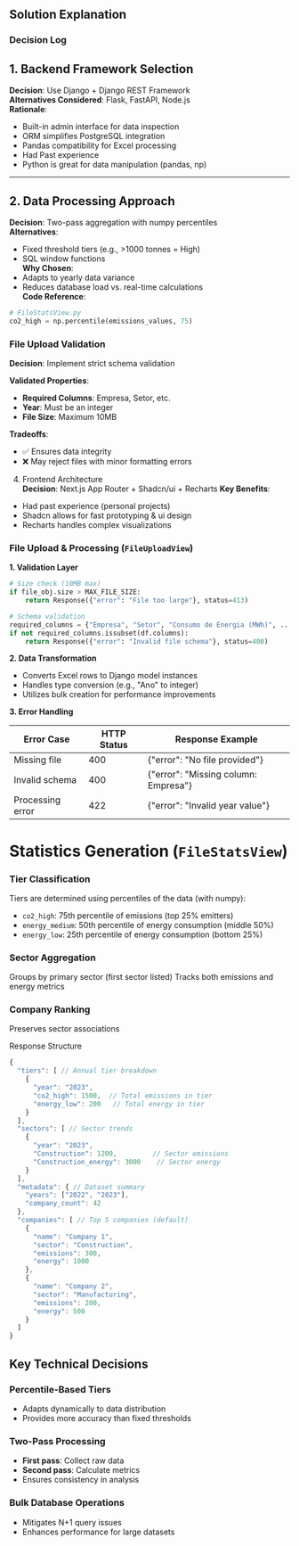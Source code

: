 ## Solution Explanation

### Decision Log

## 1. Backend Framework Selection
**Decision**: Use Django + Django REST Framework  
**Alternatives Considered**: Flask, FastAPI, Node.js  
**Rationale**:  
- Built-in admin interface for data inspection  
- ORM simplifies PostgreSQL integration  
- Pandas compatibility for Excel processing  
- Had Past experience 
- Python is great for data manipulation (pandas, np)

---

## 2. Data Processing Approach
**Decision**: Two-pass aggregation with numpy percentiles  
**Alternatives**:  
- Fixed threshold tiers (e.g., >1000 tonnes = High)  
- SQL window functions  
**Why Chosen**:  
- Adapts to yearly data variance  
- Reduces database load vs. real-time calculations  
**Code Reference**:  
```python
# FileStatsView.py
co2_high = np.percentile(emissions_values, 75)
```

### File Upload Validation
**Decision**: Implement strict schema validation  

**Validated Properties**:
- **Required Columns**: Empresa, Setor, etc.
- **Year**: Must be an integer
- **File Size**: Maximum 10MB

**Tradeoffs**:
- ✅ Ensures data integrity
- ❌ May reject files with minor formatting errors

4. Frontend Architecture  
**Decision**: Next.js App Router + Shadcn/ui + Recharts
**Key Benefits**:  
- Had past experience (personal projects)
- Shadcn allows for fast prototyping & ui design
- Recharts handles complex visualizations  

### File Upload & Processing (`FileUploadView`)

**1. Validation Layer**
```python
# Size check (10MB max)
if file_obj.size > MAX_FILE_SIZE:
    return Response({"error": "File too large"}, status=413)

# Schema validation
required_columns = {"Empresa", "Setor", "Consumo de Energia (MWh)", ...}
if not required_columns.issubset(df.columns):
    return Response({"error": "Invalid file schema"}, status=400)
```

**2. Data Transformation** 

- Converts Excel rows to Django model instances
- Handles type conversion (e.g., "Ano" to integer)
- Utilizes bulk creation for performance improvements

**3. Error Handling**

| Error Case       | HTTP Status | Response Example                       |
|------------------|-------------|----------------------------------------|
| Missing file     | 400         | {"error": "No file provided"}          |
| Invalid schema   | 400         | {"error": "Missing column: Empresa"}   |
| Processing error | 422         | {"error": "Invalid year value"}        |




Statistics Generation (`FileStatsView`)
=============================

### Tier Classification

Tiers are determined using percentiles of the data (with numpy):

*   `co2_high`: 75th percentile of emissions (top 25% emitters)
*   `energy_medium`: 50th percentile of energy consumption (middle 50%)
*   `energy_low`: 25th percentile of energy consumption (bottom 25%)

### Sector Aggregation

Groups by primary sector (first sector listed)
Tracks both emissions and energy metrics

### Company Ranking

Preserves sector associations

Response Structure
```javascript
{
  "tiers": [ // Annual tier breakdown
    {
      "year": "2023",
      "co2_high": 1500,  // Total emissions in tier
      "energy_low": 200   // Total energy in tier
    }
  ],
  "sectors": [ // Sector trends
    {
      "year": "2023",
      "Construction": 1200,         // Sector emissions
      "Construction_energy": 3000    // Sector energy 
    }
  ],
  "metadata": { // Dataset summary
    "years": ["2022", "2023"],
    "company_count": 42
  },
  "companies": [ // Top 5 companies (default)
    {
      "name": "Company 1",
      "sector": "Construction",
      "emissions": 300,
      "energy": 1000
    },
    {
      "name": "Company 2",
      "sector": "Manufacturing",
      "emissions": 200,
      "energy": 500
    }
  ]
}
```

## Key Technical Decisions

### Percentile-Based Tiers

- Adapts dynamically to data distribution
- Provides more accuracy than fixed thresholds

### Two-Pass Processing

- **First pass**: Collect raw data
- **Second pass**: Calculate metrics
- Ensures consistency in analysis

### Bulk Database Operations

- Mitigates N+1 query issues
- Enhances performance for large datasets
